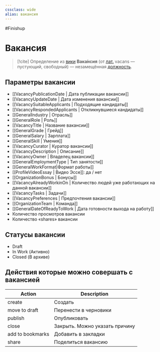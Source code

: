 ```yaml
---
cssclass: wide
alias: вакансия
---
```


#Finishup
# Вакансия

>[!cite] Определение из [вики](https://ru.wikipedia.org/wiki/%D0%92%D0%B0%D0%BA%D0%B0%D0%BD%D1%81%D0%B8%D1%8F)
> **Вака́нсия** (от [лат.](https://ru.wikipedia.org/wiki/%D0%9B%D0%B0%D1%82%D0%B8%D0%BD%D1%81%D0%BA%D0%B8%D0%B9_%D1%8F%D0%B7%D1%8B%D0%BA "Латинский язык") vacans — пустующий, свободный) — незамещённая [должность](https://ru.wikipedia.org/wiki/%D0%94%D0%BE%D0%BB%D0%B6%D0%BD%D0%BE%D1%81%D1%82%D1%8C "Должность").

## Параметры вакансии

- [[VacancyPublicationDate | Дата публикации вакансии]]
- [[VacancyUpdateDate | Дата изменения вакансии]]
- [[VacancySuitableApplicants | Подходящие кандидаты]]
- [[VacancyRespondedApplicants | Откликнувшиеся кандидаты]]
- [[GeneralIndustry | Отрасль]]
- [[GeneralRole | Роль]]
- [[VacancyTitle | Название вакансии]]
- [[GeneralGrade | Грейд]]
- [[GeneralSalary | Зарплата]]
- [[GeneralSkill | Умения]]
- [[VacancyCurator | Куратор вакансии]]
- [[VacancyDescription | Описание]]
- [[VacancyOwner | Владелец вакансии]]
- [[GeneralEmploymentType | Тип занятости]]
- [[GeneralWorkFormat|Формат работы]]
- [[ProfileVideoEssay | Видео Эссе]]: да / нет
- [[OrganizationBonus | Бонусы]]
- [[VacancyAlreadyWorkinOn | Количество людей уже работающих на данной вакансии]]
- [[VacancyTasks | Задачи]]
- [[VacancyPreferences | Предпочтения вакансии]]
- [[OrganizationTeam | Команда]]
- [[GeneralDateOfReadyToWork | Дата готовности выхода на работу]]
- Количество просмотров вакансии
- Количество «shares» вакансии



## Статусы вакансии

- Draft
- In Work (Активно)
- Closed (В архиве)

## Действия которые можно совершать с вакансией

| Action           | Description                    |
| ---------------- | ------------------------------ |
| create           | Создать                        |
| move to draft    | Перенести в черновики          |
| publish          | Опубликовать                   |
| close            | Закрыть. Можно указать причину |
| add to bookmarks | Добавить в закладки            |
| share            | Поделиться вакансию            | 

